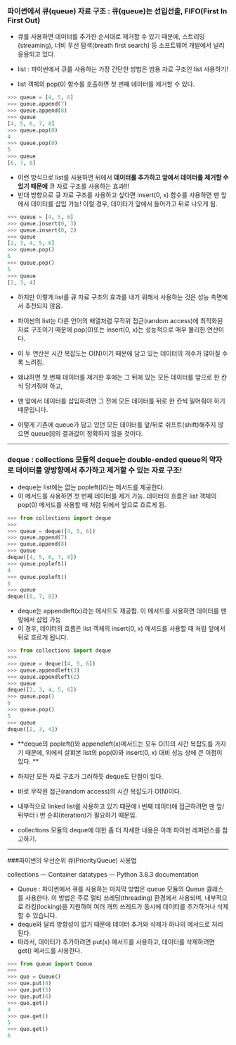 ### 파이썬에서 큐(queue) 자료 구조 : 큐(queue)는 선입선출, FIFO(First In First Out)
- 큐를 사용하면 데이터를 추가한 순서대로 제거할 수 있기 때문에, 스트리밍(streaming), 너비 우선 탐색(breath first search) 등 소프트웨어 개발에서 널리 응용되고 있다. 

- list : 파이썬에서 큐를 사용하는 가장 간단한 방법은 범용 자료 구조인 list 사용하기! 
- list 객체의 pop(0) 함수를 호출하면 첫 번째 데이터를 제거할 수 있다. 

~~~python
>>> queue = [4, 5, 6]
>>> queue.append(7)
>>> queue.append(8)
>>> queue
[4, 5, 6, 7, 8]
>>> queue.pop(0)
4
>>> queue.pop(0)
5
>>> queue
[6, 7, 8]
~~~
- 이런 방식으로 list를 사용하면 뒤에서 **데이터를 추가하고 앞에서 데이터를 제거할 수 있기 때문에** 큐 자료 구조를 사용하는 효과!!!
- 반대 방향으로 큐 자료 구조를 사용하고 싶다면 insert(0, x) 함수를 사용하면 맨 앞에서 데이터를 삽입 가능!  이럴 경우, 데이터가 앞에서 들어가고 뒤로 나오게 됨.

~~~python
>>> queue = [4, 5, 6]
>>> queue.insert(0, 3)
>>> queue.insert(0, 2)
>>> queue
[2, 3, 4, 5, 6]
>>> queue.pop()
6
>>> queue.pop()
5
>>> queue
[2, 3, 4]
~~~
- 하지만 이렇게 list를 큐 자료 구조의 효과를 내기 위해서 사용하는 것은 성능 측면에서 추천되지 않음.
- 파이썬의 list는 다른 언어의 배열처럼 무작위 접근(random access)에 최적화된 자료 구조이기 때문에 pop(0)또는 insert(0, x)는 성능적으로 매우 불리한 연산이다.

- 이 두 연산은 시간 복잡도는 O(N)이기 때문에 담고 있는 데이터의 개수가 많아질 수록 느려짐. 
- 왜냐하면 첫 번째 데이터를 제거한 후에는 그 뒤에 있는 모든 데이터를 앞으로 한 칸식 당겨줘야 하고, 
- 맨 앞에서 데이터를 삽입하려면 그 전에 모든 데이터를 뒤로 한 칸씩 밀어줘야 하기 때문입니다. 
- 이렇게 기존에 queue가 담고 있던 모든 데이터를 앞/뒤로 쉬프트(shift)해주지 않으면 queue[i]의 결과값이 정확하지 않을 것이다. 

-----------------------------------------------------------------------

### deque : collections 모듈의 deque는 double-ended queue의 약자로 데이터를 양방향에서 추가하고 제거할 수 있는 자료 구조!
- deque는 list에는 없는 popleft()라는 메서드를 제공한다.
- 이 메서드를 사용하면 첫 번째 데이터를 제거 가능. 데이터의 흐름은 list 객체의 pop(0) 메서드를 사용할 때 처럼 뒤에서 앞으로 흐르게 됨.

~~~python
>>> from collections import deque
>>>
>>> queue = deque([4, 5, 6])
>>> queue.append(7)
>>> queue.append(8)
>>> queue
deque([4, 5, 6, 7, 8])
>>> queue.popleft()
4
>>> queue.popleft()
5
>>> queue
deque([6, 7, 8])
~~~
- deque는 appendleft(x)라는 메서드도 제공함. 이 메서드를 사용하면 데이터를 맨 앞에서 삽입 가능
- 이 경우, 데이터의 흐름은 list 객체의 insert(0, x) 메서드를 사용할 때 처럼 앞에서 뒤로 흐르게 됩니다.

~~~python
>>> from collections import deque
>>>
>>> queue = deque([4, 5, 6])
>>> queue.appendleft(3)
>>> queue.appendleft(2)
>>> queue
deque([2, 3, 4, 5, 6])
>>> queue.pop()
6
>>> queue.pop()
5
>>> queue
deque([2, 3, 4])
~~~

- **deque의 popleft()와 appendleft(x)메서드는 모두 O(1)의 시간 복잡도를 가지기 때문에, 위에서 살펴본 list의 pop(0)와 insert(0, x) 대비 성능 상에 큰 이점이 있다. **

- 하지만 모든 자료 구조가 그러하듯 deque도 단점이 있다. 
- 바로 무작원 접근(random access)의 시간 복잡도가 O(N)이다. 
- 내부적으로 linked list를 사용하고 있기 때문에 i 번째 데이터에 접근하려면 맨 앞/뒤부터 i 번 순회(iteration)가 필요하기 때문임.

- collections 모듈의 deque에 대한 좀 더 자세한 내용은 아래 파이썬 레퍼런스를 참고하기.

---------------------------------------------------

###파이썬의 우선순위 큐(PriorityQueue) 사용법

collections — Container datatypes — Python 3.8.3 documentation
- Queue : 파이썬에서 큐를 사용하는 마지막 방법은 queue 모듈의 Queue 클래스를 사용한다. 이 방법은 주로 멀티 쓰레딩(threading) 환경에서 사용되며, 내부적으로 라킹(locking)을 지원하여 여러 개의 쓰레드가 동시에 데이터를 추가하거나 삭제할 수 있습니다.
- deque와 달리 방향성이 없기 때문에 데이터 추가와 삭제가 하나의 메서드로 처리된다. 
- 따라서, 데이터가 추가하려면 put(x) 메서드를 사용하고, 데이터를 삭제하려면 get() 메서드를 사용한다.

~~~python
>>> from queue import Queue
>>>
>>> que = Queue()
>>> que.put(4)
>>> que.put(5)
>>> que.put(6)
>>> que.get()
4
>>> que.get()
5
>>> que.get()
6
~~~~

